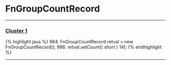 # FnGroupCountRecord

***

### [Cluster 1](./1)
{% highlight java %}
984. FnGroupCountRecord retval = new FnGroupCountRecord();
986. retval.setCount(( short ) 14);
{% endhighlight %}

***

